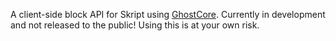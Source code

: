 A client-side block API for Skript using [GhostCore](https://github.com/Kooperlol/GhostCore). Currently in development and not released to the public! Using this is at your own risk.
